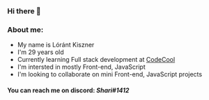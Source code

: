 ### Hi there 👋
### About me:
-  My name is Lóránt Kiszner
-  I'm 29 years old
-  Currently learning Full stack development at [CodeCool](https://codecool.com/en/)
-  I'm intersted in mostly Front-end, JavaScript
-  I'm looking to collaborate on mini Front-end, JavaScript projects

#### You can reach me on discord: *Shari#1412*


<!--
**KLociJS/KLociJS** is a ✨ _special_ ✨ repository because its `README.md` (this file) appears on your GitHub profile.

Here are some ideas to get you started:

- 🔭 I’m currently working on ...
- 🌱 I’m currently learning ...
- 👯 I’m looking to collaborate on ...
- 🤔 I’m looking for help with ...
- 💬 Ask me about ...
- 📫 How to reach me: ...
- 😄 Pronouns: ...
- ⚡ Fun fact: ...
-->
